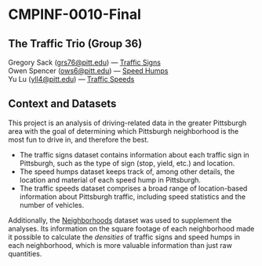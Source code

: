 # CMPINF-0010-Final

## The Traffic Trio (Group 36)
Gregory Sack (grs76@pitt.edu) — [Traffic Signs](https://data.wprdc.org/dataset/city-traffic-signs/resource/d078a6b5-83a3-4723-a3a9-5371cfe1cc0c)  
Owen Spencer (ows6@pitt.edu) — [Speed Humps](https://data.wprdc.org/dataset/city-of-pittsburgh-speed-humps/resource/37b2ac41-ae8e-4de1-8405-157e05dc3640)  
Yu Lu (yll4@pitt.edu) — [Traffic Speeds](https://data.wprdc.org/dataset/traffic-count-data-city-of-pittsburgh/resource/6dfd4f8f-cbf5-4917-a5eb-fd07f4403167)

## Context and Datasets
This project is an analysis of driving-related data in the greater Pittsburgh area with the goal of determining which Pittsburgh neighborhood is the most fun to drive in, and therefore the best.
* The traffic signs dataset contains information about each traffic sign in Pittsburgh, such as the type of sign (stop, yield, etc.) and location.
* The speed humps dataset keeps track of, among other details, the location and material of each speed hump in Pittsburgh.
* The traffic speeds dataset comprises a broad range of location-based information about Pittsburgh traffic, including speed statistics and the number of vehicles.

Additionally, the [Neighborhoods](https://data.wprdc.org/dataset/neighborhoods2/resource/668d7238-cfd2-492e-b397-51a6e74182ff) dataset was used to supplement the analyses. Its information on the square footage of each neighborhood made it possible to calculate the *densities* of traffic signs and speed humps in each neighborhood, which is more valuable information than just raw quantities.